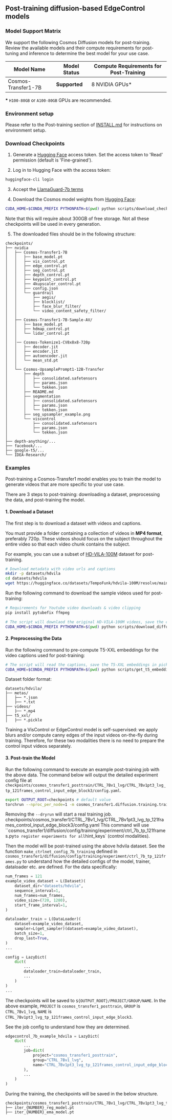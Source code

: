 ## Post-training diffusion-based EdgeControl models

### Model Support Matrix

We support the following Cosmos Diffusion models for post-training. Review the available models and their compute requirements for post-tuning and inference to determine the best model for your use case.

| Model Name                               | Model Status | Compute Requirements for Post-Training |
|----------------------------------------------|------------------|------------------------------------------|
| Cosmos-Transfer1-7B           | **Supported**    | 8 NVIDIA GPUs*                           |

**\*** `H100-80GB` or `A100-80GB` GPUs are recommended.

### Environment setup

Please refer to the Post-training section of [INSTALL.md](/INSTALL.md#post-training) for instructions on environment setup.

### Download Checkpoints

1. Generate a [Hugging Face](https://huggingface.co/settings/tokens) access token. Set the access token to 'Read' permission (default is 'Fine-grained').

2. Log in to Hugging Face with the access token:

```bash
huggingface-cli login
```

3. Accept the [LlamaGuard-7b terms](https://huggingface.co/meta-llama/LlamaGuard-7b)

4. Download the Cosmos model weights from [Hugging Face](https://huggingface.co/collections/nvidia/cosmos-transfer1-67c9d328196453be6e568d3e):

```bash
CUDA_HOME=$CONDA_PREFIX PYTHONPATH=$(pwd) python scripts/download_checkpoints.py --output_dir checkpoints/
```

Note that this will require about 300GB of free storage. Not all these checkpoints will be used in every generation.

5. The downloaded files should be in the following structure:

```
checkpoints/
├── nvidia
│   ├── Cosmos-Transfer1-7B
│   │   ├── base_model.pt
│   │   ├── vis_control.pt
│   │   ├── edge_control.pt
│   │   ├── seg_control.pt
│   │   ├── depth_control.pt
│   │   ├── keypoint_control.pt
│   │   ├── 4kupscaler_control.pt
│   │   ├── config.json
│   │   └── guardrail
│   │       ├── aegis/
│   │       ├── blocklist/
│   │       ├── face_blur_filter/
│   │       └── video_content_safety_filter/
│   │
│   ├── Cosmos-Transfer1-7B-Sample-AV/
│   │   ├── base_model.pt
│   │   ├── hdmap_control.pt
│   │   └── lidar_control.pt
│   │
│   │── Cosmos-Tokenize1-CV8x8x8-720p
│   │   ├── decoder.jit
│   │   ├── encoder.jit
│   │   ├── autoencoder.jit
│   │   └── mean_std.pt
│   │
│   └── Cosmos-UpsamplePrompt1-12B-Transfer
│       ├── depth
│       │   ├── consolidated.safetensors
│       │   ├── params.json
│       │   └── tekken.json
│       ├── README.md
│       ├── segmentation
│       │   ├── consolidated.safetensors
│       │   ├── params.json
│       │   └── tekken.json
│       ├── seg_upsampler_example.png
│       └── viscontrol
│           ├── consolidated.safetensors
│           ├── params.json
│           └── tekken.json
│
├── depth-anything/...
├── facebook/...
├── google-t5/...
└── IDEA-Research/
```

### Examples

Post-training a Cosmos-Transfer1 model enables you to train the model to generate videos that are more specific to your use case.

There are 3 steps to post-training: downloading a dataset, preprocessing the data, and post-training the model.

#### 1. Download a Dataset

The first step is to download a dataset with videos and captions.

You must provide a folder containing a collection of videos in **MP4 format**, preferably 720p. These videos should focus on the subject throughout the entire video so that each video chunk contains the subject.

For example, you can use a subset of [HD-VILA-100M](https://github.com/microsoft/XPretrain/tree/main/hd-vila-100m) dataset for post-training.

```bash
# Download metadata with video urls and captions
mkdir -p datasets/hdvila
cd datasets/hdvila
wget https://huggingface.co/datasets/TempoFunk/hdvila-100M/resolve/main/hdvila-100M.jsonl
```

Run the following command to download the sample videos used for post-training:

```bash
# Requirements for Youtube video downloads & video clipping
pip install pytubefix ffmpeg
```

```bash
# The script will downlaod the original HD-VILA-100M videos, save the corresponding clips, the captions and the metadata.
CUDA_HOME=$CONDA_PREFIX PYTHONPATH=$(pwd) python scripts/download_diffusion_example_data.py --dataset_path datasets/hdvila --N_videos 128 --do_download --do_clip
```

#### 2. Preprocessing the Data

Run the following command to pre-compute T5-XXL embeddings for the video captions used for post-training:

```bash
# The script will read the captions, save the T5-XXL embeddings in pickle format.
CUDA_HOME=$CONDA_PREFIX PYTHONPATH=$(pwd) python scripts/get_t5_embeddings.py --dataset_path datasets/hdvila
```

Dataset folder format:
```
datasets/hdvila/
├── metas/
│   ├── *.json
│   ├── *.txt
├── videos/
│   ├── *.mp4
├── t5_xxl/
│   ├── *.pickle
```

Training a VisControl or EdgeControl model is self-supervised: we apply blurs and/or compute canny edges of the input videos on-the-fly during training. Therefore, for these two modalities there is no need to prepare the control input videos separately.

#### 3. Post-train the Model

Run the following command to execute an example post-training job with the above data. The command below will output the detailed experiment config file at
`checkpoints/cosmos_transfer1_posttrain/CTRL_7Bv1_lvg/CTRL_7Bv1pt3_lvg_tp_121frames_control_input_edge_block3/config.yaml`.
```bash
export OUTPUT_ROOT=checkpoints # default value
torchrun --nproc_per_node=1 -m cosmos_transfer1.diffusion.training.train --dryrun --config=cosmos_transfer1/diffusion/config/config_train.py -- experiment=CTRL_7Bv1pt3_lvg_tp_121frames_control_input_edge_block3
```

Removing the `--dryrun` will start a real training job.
checkpoints/cosmos_transfer1/CTRL_7Bv1_lvg/CTRL_7Bv1pt3_lvg_tp_121frames_control_input_edge_block3/config.yaml
This command will use ``cosmos_transfer1/diffusion/config/training/experiment/ctrl_7b_tp_121frames.py` to register experiments for all `hint_keys` (control modalities).

Then the model will be post-trained using the above hdvila dataset.
See the function `make_ctrlnet_config_7b_training` defined in `cosmos_transfer1/diffusion/config/training/experiment/ctrl_7b_tp_121frames.py` to understand how the detailed configs of the model, trainer, dataloader etc. are defined. For the data specifically:

```python
num_frames = 121
example_video_dataset = L(Dataset)(
    dataset_dir="datasets/hdvila",
    sequence_interval=1,
    num_frames=num_frames,
    video_size=(720, 1280),
    start_frame_interval=1,
)

dataloader_train = L(DataLoader)(
    dataset=example_video_dataset,
    sampler=L(get_sampler)(dataset=example_video_dataset),
    batch_size=1,
    drop_last=True,
)
...

config = LazyDict(
    dict(
        ...
        dataloader_train=dataloader_train,
        ...
    )
)
...
```

The checkpoints will be saved to `${OUTPUT_ROOT}/PROJECT/GROUP/NAME`.
In the above example, `PROJECT` is `cosmos_transfer1_posttrain`, `GROUP` is `CTRL_7Bv1_lvg`, `NAME` is `CTRL_7Bv1pt3_lvg_tp_121frames_control_input_edge_block3`.

See the job config to understand how they are determined.
```python
edgecontrol_7b_example_hdvila = LazyDict(
    dict(
        ...
        job=dict(
            project="cosmos_transfer1_posttrain",
            group="CTRL_7Bv1_lvg",
            name="CTRL_7Bv1pt3_lvg_tp_121frames_control_input_edge_block3",
        ),
        ...
    )
)
```

During the training, the checkpoints will be saved in the below structure.
```
checkpoints/cosmos_transfer1_posttrain/CTRL_7Bv1_lvg/CTRL_7Bv1pt3_lvg_tp_121frames_control_input_edge_block3/checkpoints/
├── iter_{NUMBER}_reg_model.pt
├── iter_{NUMBER}_ema_model.pt
```